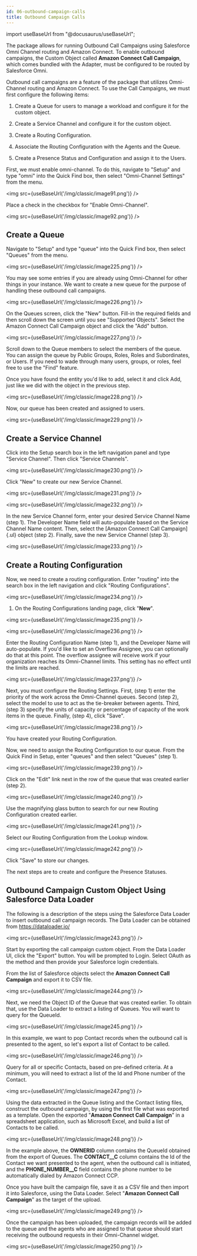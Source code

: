 ```yaml
---
id: 06-outbound-campaign-calls
title: Outbound Campaign Calls
---
```


import useBaseUrl from "@docusaurus/useBaseUrl";

The package allows for running Outbound Call Campaigns using Salesforce
Omni Channel routing and Amazon Connect. To enable outbound campaigns,
the Custom Object called **Amazon Connect Call Campaign**, which comes
bundled with the Adapter, must be configured to be routed by Salesforce
Omni.

Outbound call campaigns are a feature of the package that utilizes
Omni-Channel routing and Amazon Connect. To use the Call Campaigns, we
must first configure the following items:

1.  Create a Queue for users to manage a workload and configure it for
    the custom object.

2.  Create a Service Channel and configure it for the custom object.

3.  Create a Routing Configuration.

4.  Associate the Routing Configuration with the Agents and the Queue.

5.  Create a Presence Status and Configuration and assign it to the
    Users.

First, we must enable omni-channel. To do this, navigate to "Setup" and
type "omni" into the Quick Find box, then select "Omni-Channel Settings"
from the menu.

<img src={useBaseUrl('/img/classic/image91.png')} />

Place a check in the checkbox for "Enable Omni-Channel".

<img src={useBaseUrl('/img/classic/image92.png')} />

## Create a Queue

Navigate to "Setup" and type "queue" into the Quick Find box, then
select "Queues" from the menu.

<img src={useBaseUrl('/img/classic/image225.png')} />

You may see some entries if you are already using Omni-Channel for other
things in your instance. We want to create a new queue for the purpose
of handling these outbound call campaigns.

<img src={useBaseUrl('/img/classic/image226.png')} />

On the Queues screen, click the "New" button. Fill-in the required
fields and then scroll down the screen until you see "Supported
Objects". Select the Amazon Connect Call Campaign object and click the
"Add" button.

<img src={useBaseUrl('/img/classic/image227.png')} />

Scroll down to the Queue members to select the members of the queue. You
can assign the queue by Public Groups, Roles, Roles and Subordinates, or
Users. If you need to wade through many users, groups, or roles, feel
free to use the "Find" feature.

Once you have found the entity you'd like to add, select it and click
Add, just like we did with the object in the previous step.

<img src={useBaseUrl('/img/classic/image228.png')} />

Now, our queue has been created and assigned to users.

<img src={useBaseUrl('/img/classic/image229.png')} />

## Create a Service Channel

Click into the Setup search box in the left navigation panel and type
"Service Channel". Then click "Service Channels".

<img src={useBaseUrl('/img/classic/image230.png')} />

Click "New" to create our new Service Channel.

<img src={useBaseUrl('/img/classic/image231.png')} />

<img src={useBaseUrl('/img/classic/image232.png')} />

In the new Service Channel form, enter your desired Service Channel Name
(step 1). The Developer Name field will auto-populate based on the
Service Channel Name content. Then, select the [Amazon Connect Call
Campaign]{.ul} object (step 2). Finally, save the new Service Channel
(step 3).

<img src={useBaseUrl('/img/classic/image233.png')} />

## Create a Routing Configuration

Now, we need to create a routing configuration. Enter "routing" into the
search box in the left navigation and click "Routing Configurations".

<img src={useBaseUrl('/img/classic/image234.png')} />

1.  On the Routing Configurations landing page, click "**New**".

<img src={useBaseUrl('/img/classic/image235.png')} />

<img src={useBaseUrl('/img/classic/image236.png')} />

Enter the Routing Configuration Name (step 1), and the Developer Name
will auto-populate. If you'd like to set an Overflow Assignee, you can
optionally do that at this point. The overflow assignee will receive
work if your organization reaches its Omni-Channel limits. This setting
has no effect until the limits are reached.

<img src={useBaseUrl('/img/classic/image237.png')} />

Next, you must configure the Routing Settings.
First, (step 1) enter the priority of the work across the Omni-Channel
queues. Second (step 2), select the model to use to act as the
tie-breaker between agents. Third, (step 3) specify the units of
capacity or percentage of capacity of the work items in the queue.
Finally, (step 4), click "Save".

<img src={useBaseUrl('/img/classic/image238.png')} />

You have created your Routing Configuration.

Now, we need to assign the Routing Configuration to our queue. From the
Quick Find in Setup, enter "queues" and then select "Queues" (step 1).

<img src={useBaseUrl('/img/classic/image239.png')} />

Click on the "Edit" link next in the row of the queue that was created
earlier (step 2).

<img src={useBaseUrl('/img/classic/image240.png')} />

Use the magnifying glass button to search for our new Routing
Configuration created earlier.

<img src={useBaseUrl('/img/classic/image241.png')} />

Select our Routing Configuration from the Lookup window.

<img src={useBaseUrl('/img/classic/image242.png')} />

Click "Save" to store our changes.

The next steps are to create and configure the Presence Statuses.

## Outbound Campaign Custom Object Using Salesforce Data Loader

The following is a description of the steps using the Salesforce Data
Loader to insert outbound call campaign records. The Data Loader can be
obtained from <https://dataloader.io/>

<img src={useBaseUrl('/img/classic/image243.png')} />

Start by exporting the call campaign custom object. From the Data Loader
UI, click the "Export" button. You will be prompted to Login. Select
OAuth as the method and then provide your Salesforce login credentials.

From the list of Salesforce objects select the **Amazon Connect Call
Campaign** and export it to CSV file.

<img src={useBaseUrl('/img/classic/image244.png')} />

Next, we need the Object ID of the Queue that was created earlier. To
obtain that, use the Data Loader to extract a listing of Queues. You
will want to query for the QueueId.

<img src={useBaseUrl('/img/classic/image245.png')} />

In this example, we want to pop Contact records when the outbound call
is presented to the agent, so let's export a list of Contact to be
called.

<img src={useBaseUrl('/img/classic/image246.png')} />

Query for all or specific Contacts, based on pre-defined criteria. At a
minimum, you will need to extract a list of the Id and Phone number of
the Contact.

<img src={useBaseUrl('/img/classic/image247.png')} />

Using the data extracted in the Queue listing and the Contact listing
files, construct the outbound campaign, by using the first file what was
exported as a template. Open the exported "**Amazon Connect Call
Campaign**" in a spreadsheet application, such as Microsoft Excel, and
build a list of Contacts to be called.

<img src={useBaseUrl('/img/classic/image248.png')} />

In the example above, the **OWNERID** column contains the QueueId
obtained from the export of Queues. The **CONTACT\_\_C** column contains
the Id of the Contact we want presented to the agent, when the outbound
call is initiated, and the **PHONE_NUMBER\_\_C** field contains the
phone number to be automatically dialed by Amazon Connect CCP.

Once you have built the campaign file, save it as a CSV file and then
import it into Salesforce, using the Data Loader. Select "**Amazon
Connect Call Campaign**" as the target of the upload.

<img src={useBaseUrl('/img/classic/image249.png')} />

Once the campaign has been uploaded, the campaign records will be added
to the queue and the agents who are assigned to that queue should start
receiving the outbound requests in their Omni-Channel widget.

<img src={useBaseUrl('/img/classic/image250.png')} />
